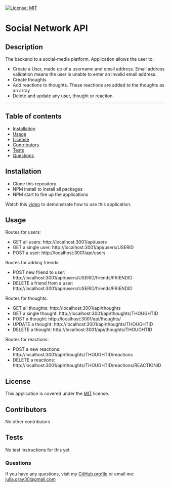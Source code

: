 
[![License: MIT](https://img.shields.io/badge/License-MIT-yellow.svg)](https://opensource.org/licenses/MIT)

# Social Network API

## Description
The backend to a social-media platform. Application allows the user to:

* Create a User, made up of a username and email address. Email address validation means the user is unable to enter an invalid email address.
* Create thoughts
* Add reactions to thoughts. These reactions are added to the thoughts as an array 
* Delete and update any user, thought or reaction. 

- - - - 


## Table of contents 

* [Installation](#installation)
* [Usage](#usage)
* [License](#license)
* [Contributors](#contributors)
* [Tests](#tests)
* [Questions](#questions)

<a name="installation"></a>
## Installation 
- Clone this repository 
- NPM install to install all packages
- NPM start to fire up the applications 


Watch this [video](https://youtu.be/s07FiP9npTU) to demonstrate how to use this application.

<a name="usage"></a>
## Usage 

Routes for users: 
- GET all users: http://localhost:3001/api/users
- GET a single user: http://localhost:3001/api/users/USERID
- POST a user: http://localhost:3001/api/users

Routes for adding friends:
- POST new friend to user: http://localhost:3001/api/users/USERID/friends/FRIENDID
- DELETE a friend from a user: http://localhost:3001/api/users/USERID/friends/FRIENDID 

Routes for thoughts: 
- GET all thoughts: http://localhost:3001/api/thoughts
- GET a single thought: http://localhost:3001/api/thoughts/THOUGHTID
- POST a thought: http://localhost:3001/api/thoughts/
- UPDATE a thought: http://localhost:3001/api/thoughts/THOUGHTID
- DELETE a thought: http://localhost:3001/api/thoughts/THOUGHTID

Routes for reactions:
- POST a new reactions: http://localhost:3001/api/thoughts/THOUGHTID/reactions
- DELETE a reactions: http://localhost:3001/api/thoughts/THOUGHTID/reactions/REACTIONID



<a name="license"></a>
## License 

This application is covered under the [MIT](https://opensource.org/licenses/MIT) license.  


<a name="contributors"></a>
## Contributors 
No other contributors

<a name="tests"></a>
## Tests 
No test instructions for this yet

<a name="questions"></a>
### Questions

If you have any questions, visit my [GitHub profile](https://www.github.com/jgray33) or email me: julia.gray30@gmail.com 

